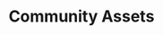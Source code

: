 ---
layout: page.njk
tags: page
key: community-assets_en
title: Community Assets
parent: design-system_en
order: 80
---